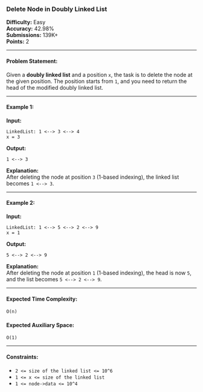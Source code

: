 ### **Delete Node in Doubly Linked List**

**Difficulty:** Easy  
**Accuracy:** 42.98%  
**Submissions:** 139K+  
**Points:** 2

---

#### **Problem Statement:**

Given a **doubly linked list** and a position `x`, the task is to delete the node at the given position. The position starts from `1`, and you need to return the head of the modified doubly linked list.

---

#### **Example 1:**

**Input:**

    LinkedList: 1 <--> 3 <--> 4  
    x = 3

**Output:**

    1 <--> 3

**Explanation:**  
After deleting the node at position `3` (1-based indexing), the linked list becomes `1 <--> 3`.

---

#### **Example 2:**

**Input:**

    LinkedList: 1 <--> 5 <--> 2 <--> 9  
    x = 1

**Output:**

    5 <--> 2 <--> 9

**Explanation:**  
After deleting the node at position `1` (1-based indexing), the head is now `5`, and the list becomes `5 <--> 2 <--> 9`.

---

#### **Expected Time Complexity:**  
`O(n)`

#### **Expected Auxiliary Space:**  
`O(1)`

---

#### **Constraints:**

- `2 <= size of the linked list <= 10^6`
- `1 <= x <= size of the linked list`
- `1 <= node->data <= 10^4`
